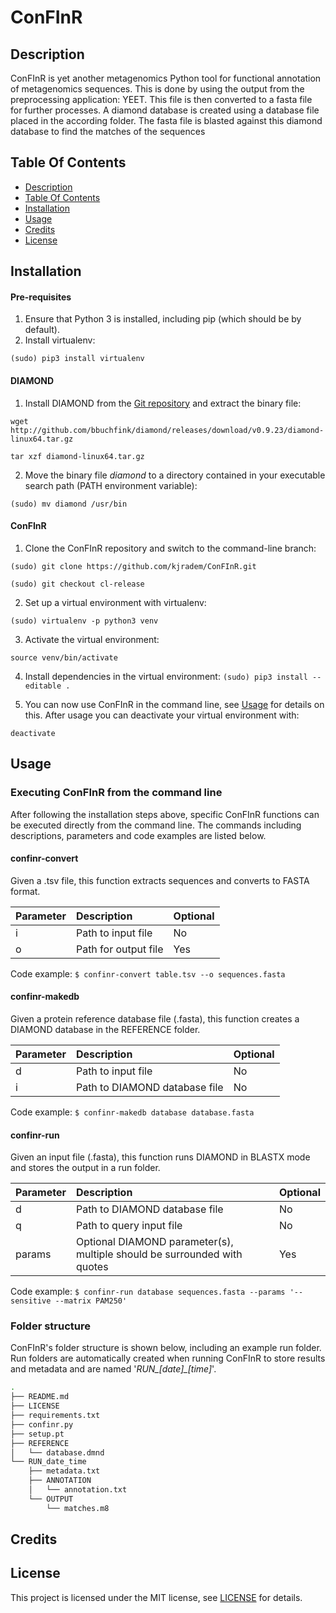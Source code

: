 # ConFInR

## Description
ConFInR is yet another metagenomics Python tool for functional annotation of metagenomics sequences. This is done by using the output from the preprocessing application: YEET. This file is then converted to a fasta file for further processes. A diamond database is created using a database file placed in the according folder. The fasta file is blasted against this diamond database to find the matches of the sequences


## Table Of Contents
* [Description](https://github.com/kjradem/ConFInR/blob/master/README.md#description)
* [Table Of Contents](https://github.com/kjradem/ConFInR/blob/master/README.md#table-of-contents)
* [Installation](https://github.com/kjradem/ConFInR/blob/master/README.md#installation)
* [Usage](https://github.com/kjradem/ConFInR/blob/master/README.md#usage)
* [Credits](https://github.com/kjradem/ConFInR/blob/master/README.md#credits)
* [License](https://github.com/kjradem/ConFInR/blob/master/LICENSE)

## Installation

#### Pre-requisites
1. Ensure that Python 3 is installed, including pip (which should be by default).
2. Install virtualenv:

`(sudo) pip3 install virtualenv`

#### DIAMOND
1. Install DIAMOND from the [Git repository](https://github.com/bbuchfink/diamond) and extract the binary file:

`wget http://github.com/bbuchfink/diamond/releases/download/v0.9.23/diamond-linux64.tar.gz`

`tar xzf diamond-linux64.tar.gz`

2. Move the binary file _diamond_ to a directory contained in your executable search path (PATH environment variable):

`(sudo) mv diamond /usr/bin`

#### ConFInR
1. Clone the ConFInR repository and switch to the command-line branch:

`(sudo) git clone https://github.com/kjradem/ConFInR.git`

`(sudo) git checkout cl-release`

2. Set up a virtual environment with virtualenv:

`(sudo) virtualenv -p python3 venv`

3. Activate the virtual environment:

`source venv/bin/activate`

4. Install dependencies in the virtual environment:
`(sudo) pip3 install --editable .`

5. You can now use ConFInR in the command line, see [Usage](https://github.com/kjradem/ConFInR/blob/master/README.md#usage) for details on this. After usage you can deactivate your virtual environment with:

`deactivate`

## Usage

### Executing ConFInR from the command line
After following the installation steps above, specific ConFInR functions can be executed directly from the command line. The commands including descriptions, parameters and code examples are listed below.

#### confinr-convert
Given a .tsv file, this function extracts sequences and converts to FASTA format.

| Parameter | Description           | Optional |
| :-------- | :-------------------- | :------- |
| i         | Path to input file    | No       |
| o         | Path for output file  | Yes      |

Code example: ```$ confinr-convert table.tsv --o sequences.fasta```

#### confinr-makedb
Given a protein reference database file (.fasta), this function creates a DIAMOND database in the REFERENCE folder. 

| Parameter | Description                   | Optional |
| :-------- | :---------------------------- | :------- |
| d         | Path to input file            | No       |
| i         | Path to DIAMOND database file | No       |

Code example: ```$ confinr-makedb database database.fasta```

#### confinr-run
Given an input file (.fasta), this function runs DIAMOND in BLASTX mode and stores the output in a run folder.

| Parameter | Description                                                              | Optional |
| :-------- | :----------------------------------------------------------------------- | :------- |
| d         | Path to DIAMOND database file                                            | No       | 
| q         | Path to query input file                                                 | No       |
| params    | Optional DIAMOND parameter(s), multiple should be surrounded with quotes | Yes      |

Code example: ```$ confinr-run database sequences.fasta --params '--sensitive --matrix PAM250'```

### Folder structure
ConFInR's folder structure is shown below, including an example run folder. Run folders are automatically created when running ConFInR to store results and metadata and are named '_RUN\_[date]\_[time]_'.
```bash
.
├── README.md
├── LICENSE
├── requirements.txt
├── confinr.py
├── setup.pt
├── REFERENCE
│   └── database.dmnd
└── RUN_date_time
    ├── metadata.txt
    ├── ANNOTATION
    │   └── annotation.txt
    └── OUTPUT
        └── matches.m8
```

## Credits

## License
This project is licensed under the MIT license, see [LICENSE](https://github.com/kjradem/ConFInR/blob/master/LICENSE) for details.

